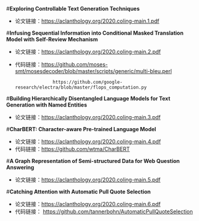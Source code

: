 #**Exploring Controllable Text Generation Techniques**

 - 论文链接：https://aclanthology.org/2020.coling-main.1.pdf

#**Infusing Sequential Information into Conditional Masked Translation Model with Self-Review Mechanism**

 - 论文链接：https://aclanthology.org/2020.coling-main.2.pdf

 - 代码链接：https://github.com/moses-smt/mosesdecoder/blob/master/scripts/generic/multi-bleu.perl

     			     https://github.com/google-research/electra/blob/master/flops_computation.py

#**Building Hierarchically Disentangled Language Models for Text Generation with Named Entities**

 - 论文链接：https://aclanthology.org/2020.coling-main.3.pdf

#**CharBERT: Character-aware Pre-trained Language Model**

- 论文链接：https://aclanthology.org/2020.coling-main.4.pdf
- 代码链接：https://github.com/wtma/CharBERT

#**A Graph Representation of Semi-structured Data for Web Question Answering**

 - 论文链接：https://aclanthology.org/2020.coling-main.5.pdf

#**Catching Attention with Automatic Pull Quote Selection**

- 论文链接：https://aclanthology.org/2020.coling-main.6.pdf
- 代码链接： https://github.com/tannerbohn/AutomaticPullQuoteSelection

